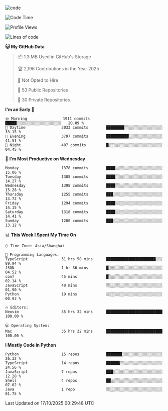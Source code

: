 
<!--
**liuyaanng/liuyaanng** is a ✨ _special_ ✨ repository because its `README.md` (this file) appears on your GitHub profile.

Here are some ideas to get you started:

- 🔭 I’m currently working on ...
- 🌱 I’m currently learning ...
- 👯 I’m looking to collaborate on ...
- 🤔 I’m looking for help with ...
- 💬 Ask me about ...
- 📫 How to reach me: ...
- 😄 Pronouns: ...
- ⚡ Fun fact: ...
-->


![code](https://cdn.jsdelivr.net/gh/liuyaanng/liuyaanng@1.0/code.gif) 

<!--START_SECTION:waka-->
![Code Time](http://img.shields.io/badge/Code%20Time-2%2C033%20hrs%209%20mins-blue)

![Profile Views](http://img.shields.io/badge/Profile%20Views-0-blue)

![Lines of code](https://img.shields.io/badge/From%20Hello%20World%20I%27ve%20Written-28.9%20million%20lines%20of%20code-blue)

**🐱 My GitHub Data** 

> 📦 1.3 MB Used in GitHub's Storage 
 > 
> 🏆 2,196 Contributions in the Year 2025
 > 
> 🚫 Not Opted to Hire
 > 
> 📜 53 Public Repositories 
 > 
> 🔑 30 Private Repositories 
 > 
**I'm an Early 🐤** 

```text
🌞 Morning                1911 commits        █████░░░░░░░░░░░░░░░░░░░░   20.89 % 
🌆 Daytime                3033 commits        ████████░░░░░░░░░░░░░░░░░   33.15 % 
🌃 Evening                3797 commits        ██████████░░░░░░░░░░░░░░░   41.51 % 
🌙 Night                  407 commits         █░░░░░░░░░░░░░░░░░░░░░░░░   04.45 % 
```
📅 **I'm Most Productive on Wednesday** 

```text
Monday                   1378 commits        ████░░░░░░░░░░░░░░░░░░░░░   15.06 % 
Tuesday                  1305 commits        ████░░░░░░░░░░░░░░░░░░░░░   14.27 % 
Wednesday                1398 commits        ████░░░░░░░░░░░░░░░░░░░░░   15.28 % 
Thursday                 1255 commits        ███░░░░░░░░░░░░░░░░░░░░░░   13.72 % 
Friday                   1294 commits        ████░░░░░░░░░░░░░░░░░░░░░   14.15 % 
Saturday                 1318 commits        ████░░░░░░░░░░░░░░░░░░░░░   14.41 % 
Sunday                   1200 commits        ███░░░░░░░░░░░░░░░░░░░░░░   13.12 % 
```


📊 **This Week I Spent My Time On** 

```text
🕑︎ Time Zone: Asia/Shanghai

💬 Programming Languages: 
TypeScript               31 hrs 58 mins      ██████████████████████░░░   89.94 % 
JSON                     1 hr 36 mins        █░░░░░░░░░░░░░░░░░░░░░░░░   04.52 % 
conf                     45 mins             █░░░░░░░░░░░░░░░░░░░░░░░░   02.14 % 
JavaScript               40 mins             ░░░░░░░░░░░░░░░░░░░░░░░░░   01.90 % 
Python                   19 mins             ░░░░░░░░░░░░░░░░░░░░░░░░░   00.93 % 

🔥 Editors: 
Neovim                   35 hrs 32 mins      █████████████████████████   100.00 % 

💻 Operating System: 
Mac                      35 hrs 32 mins      █████████████████████████   100.00 % 
```

**I Mostly Code in Python** 

```text
Python                   15 repos            ███████░░░░░░░░░░░░░░░░░░   26.32 % 
TypeScript               14 repos            ██████░░░░░░░░░░░░░░░░░░░   24.56 % 
JavaScript               7 repos             ███░░░░░░░░░░░░░░░░░░░░░░   12.28 % 
Shell                    4 repos             ██░░░░░░░░░░░░░░░░░░░░░░░   07.02 % 
Java                     1 repo              ░░░░░░░░░░░░░░░░░░░░░░░░░   01.75 % 
```




 Last Updated on 17/10/2025 00:29:48 UTC
<!--END_SECTION:waka-->
